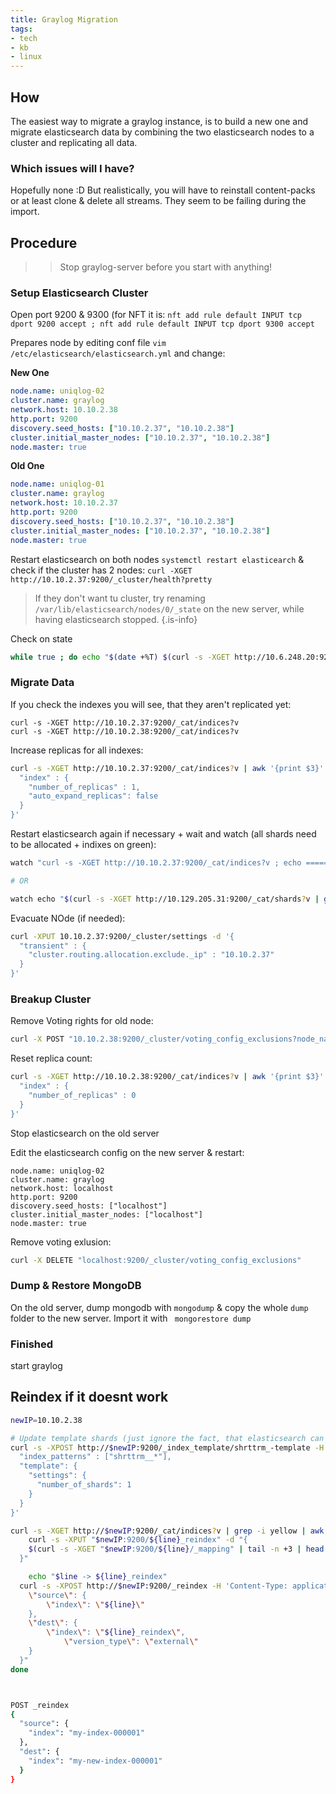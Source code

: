 ```yaml
---
title: Graylog Migration
tags: 
- tech
- kb
- linux
---
```



## How

The easiest way to migrate a graylog instance, is to build a new one and migrate elasticsearch data by combining the two elasticsearch nodes to a cluster and replicating all data.

### Which issues will I have?
Hopefully none :D
But realistically, you will have to reinstall content-packs or at least clone & delete all streams. They seem to be failing during the import.

## Procedure

>> Stop graylog-server before you start with anything!


### Setup Elasticsearch Cluster

Open port 9200 & 9300 (for NFT it is: `nft add rule default INPUT tcp dport 9200 accept ; nft add rule default INPUT tcp dport 9300 accept`

Prepares node by editing conf file `vim /etc/elasticsearch/elasticsearch.yml` and change:

**New One**
```yaml
node.name: uniqlog-02
cluster.name: graylog
network.host: 10.10.2.38
http.port: 9200
discovery.seed_hosts: ["10.10.2.37", "10.10.2.38"]
cluster.initial_master_nodes: ["10.10.2.37", "10.10.2.38"]
node.master: true
```

**Old One**
```yaml
node.name: uniqlog-01
cluster.name: graylog
network.host: 10.10.2.37
http.port: 9200
discovery.seed_hosts: ["10.10.2.37", "10.10.2.38"]
cluster.initial_master_nodes: ["10.10.2.37", "10.10.2.38"]
node.master: true
```

Restart elasticsearch on both nodes `systemctl restart elasticearch` & check if the cluster has 2 nodes:
`curl -XGET http://10.10.2.37:9200/_cluster/health?pretty`

> If they don't want tu cluster, try renaming `/var/lib/elasticsearch/nodes/0/_state` on the new server, while having elasticsearch stopped.
{.is-info}

Check on state 
```bash
while true ; do echo "$(date +%T) $(curl -s -XGET http://10.6.248.20:9200/_cat/indices?v | awk '{print $3}' | tail -n +2 | xargs -I{} curl -s -XGET http://10.6.248.20:9200/_cat/shards/{}/ | grep "UNASSIGNED" | wc -l)" ; sleep 1; done
```


### Migrate Data

If you check the indexes you will see, that they aren't replicated yet:
```
curl -s -XGET http://10.10.2.37:9200/_cat/indices?v
curl -s -XGET http://10.10.2.38:9200/_cat/indices?v
``` 

Increase replicas for all indexes:
```bash
curl -s -XGET http://10.10.2.37:9200/_cat/indices?v | awk '{print $3}' | tail -n +2 | xargs -I{} curl -XPUT 10.10.2.37:9200/{}/_settings -H 'Content-Type: application/json' -d '{
  "index" : {
    "number_of_replicas" : 1,
    "auto_expand_replicas": false
  }
}'
```

Restart elasticsearch again if necessary + wait and watch (all shards need to be allocated + indixes on green):
```bash
watch "curl -s -XGET http://10.10.2.37:9200/_cat/indices?v ; echo ==========================; curl -s -XGET http://10.10.2.38:9200/_cat/shards?v"

# OR

watch echo "$(curl -s -XGET http://10.129.205.31:9200/_cat/shards?v | grep "205.30" | wc -l) / $(curl -s -XGET http://10.129.205.31:9200/_cat/shards?v | grep "  p  " | wc -l)"

```

Evacuate NOde (if needed):
```bash
curl -XPUT 10.10.2.37:9200/_cluster/settings -d '{
  "transient" : {
  	"cluster.routing.allocation.exclude._ip" : "10.10.2.37"
  }
}'
```

### Breakup Cluster

Remove Voting rights for old node:
```bash
curl -X POST "10.10.2.38:9200/_cluster/voting_config_exclusions?node_names=uniqlog-02"
```


Reset replica count:
```bash
curl -s -XGET http://10.10.2.38:9200/_cat/indices?v | awk '{print $3}' | tail -n +2 | xargs -I{} curl -XPUT 10.10.2.38:9200/{}/_settings -H 'Content-Type: application/json' -d '{
  "index" : {
    "number_of_replicas" : 0
  }
}'
```

Stop elasticsearch on the old server

Edit the elasticsearch config on the new server & restart:
```
node.name: uniqlog-02
cluster.name: graylog
network.host: localhost
http.port: 9200
discovery.seed_hosts: ["localhost"]
cluster.initial_master_nodes: ["localhost"]
node.master: true
```

Remove voting exlusion:
```bash
curl -X DELETE "localhost:9200/_cluster/voting_config_exclusions"
```


### Dump & Restore MongoDB

On the old server, dump mongodb with `mongodump` & copy the whole `dump` folder to the new server. Import it with ` mongorestore dump`

### Finished
start graylog



## Reindex if it doesnt work

```bash
newIP=10.10.2.38

# Update template shards (just ignore the fact, that elasticsearch can't handle basic shit like update..... it creates a duplicate.....)
curl -s -XPOST http://$newIP:9200/_index_template/shrttrm_-template -H 'Content-Type: application/json' -d '{
  "index_patterns" : ["shrttrm__*"],
  "template": {
    "settings": {
      "number_of_shards": 1
    }
  }
}'

curl -s -XGET http://$newIP:9200/_cat/indices?v | grep -i yellow | awk '{print $3}' | while read line ; do
	curl -s -XPUT "$newIP:9200/${line}_reindex" -d "{
    $(curl -s -XGET "$newIP:9200/${line}/_mapping" | tail -n +3 | head -n -2 )
  }"

	echo "$line -> ${line}_reindex"
  curl -s -XPOST http://$newIP:9200/_reindex -H 'Content-Type: application/json' -d "{
    \"source\": {
    	\"index\": \"${line}\"
    },
    \"dest\": {
    	\"index\": \"${line}_reindex\",
			\"version_type\": \"external\"
    }
  }"
done



POST _reindex
{
  "source": {
    "index": "my-index-000001"
  },
  "dest": {
    "index": "my-new-index-000001"
  }
}
```